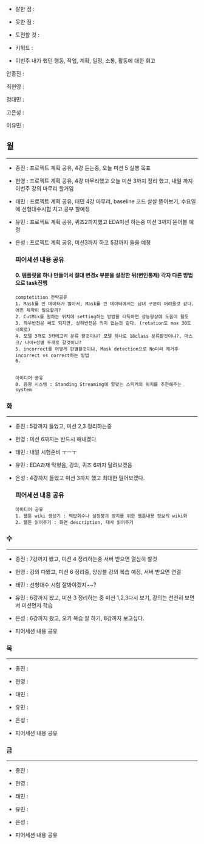 - 잘한 점 : 

- 못한 점 : 
    
- 도전할 것 : 

- 키워드 : 

- 이번주 내가 했던 행동, 작업, 계획, 일정, 소통, 활동에 대한 회고

안종진 : 

최현영 : 

정태민 : 

고은성 : 

이유민 : 

## 월

---

- 종진 : 프로젝트 계획 공유, 4강 듣는중, 오늘 미션 5 실행 목표
- 현영 : 프로젝트 계획 공유, 4강 마무리했고 오늘 미션 3까지 정리 했고, 내일 까지 이번주 강의 마무리 할거임
- 태민 : 프로젝트 계획 공유, 태민 4강 마무리, baseline 코드 살살 뜯어보기, 수요일에 선형대수시험 치고 공부 할예정
- 유민 : 프로젝트 계획 공유, 퀴즈2까지했고 EDA미션 하는중 미션 3까지 뜯어볼 예정
- 은성 : 프로젝트 계획 공유, 미션3까지 하고 5강까지 들을 예정

  ### 피어세션 내용 공유
  #### 0. 템플릿을 하나 만들어서 절대 변경x 부분을 설정한 뒤(변인통제) 각자 다른 방법으로 task진행
  
      comptetition 전략공유 
      1. Mask를 낀 데이터가 많아서, Mask를 낀 데이터에서는 남녀 구분이 어려울것 같다. 어떤 제약이 필요할까?
      2. CutMix를 원하는 위치에 setting하는 방법을 터득하면 성능향상에 도움이 될듯
      3. 좌우반전은 써도 되지만, 상하반전은 의미 없는것 같다. (rotation도 max 30도 내외로)
      4. 모델 3개로 3카테고리 분류 할것이냐? 모델 하나로 18class 분류할것이냐?, 마스크/ 나이+성별 두개로 갈것이냐?
      5. incorrect를 어떻게 판별할것이냐, Mask detection으로 No미리 제거후 incorrect vs correct하는 방법
      6. 
       
  
      아이디어 공유
      0. 음향 시스템 : Standing Streaming에 알맞는 스피커의 위치를 추천해주는 system
      
  

### 화

---

- 종진 : 5강까지 들었고, 미션 2,3 정리하는중
- 현영 : 미션 6까지는 반드시 해내겠다
- 태민 : 내일 시험준비 ㅜㅡㅜ
- 유민 : EDA과제 막혔음, 강의, 퀴즈 6까지 달려보겠음
- 은성 : 4강까지 들었고 미션 3까지 했고 최대한 밀어보겠다.

  ### 피어세션 내용 공유
  
      아이디어 공유
      1. 웹툰 wiki 생성기 : 떡밥회수나 설정붕괴 방지를 위한 웹툰내용 정보의 wiki화
      2. 웹툰 읽어주기 : 화면 description, 대사 읽어주기

### 수

---

- 종진 : 7강까지 봤고, 미션 4 정리하는중 서버 받으면 열심히 할것
- 현영 : 강의 다봤고, 미션 6 정리중, 앙상블 강의 복습 예정, 서버 받으면 연결
- 태민 : 선형대수 시험 잘봐야겠지~~?
- 유민 : 6강까지 봤고, 미션 3 정리하는 중 미션 1,2,3다시 보기, 강의는 천천히 보면서 미션먼저 학습 
- 은성 : 6강까지 봤고, 오키 복습 잘 하기, 8강까지 보고싶다.

- 피어세션 내용 공유

### 목

---

- 종진 : 
- 현영 : 
- 태민 : 
- 유민 : 
- 은성 : 

- 피어세션 내용 공유

### 금

---

- 종진 : 
- 현영 : 
- 태민 : 
- 유민 : 
- 은성 : 

- 피어세션 내용 공유
